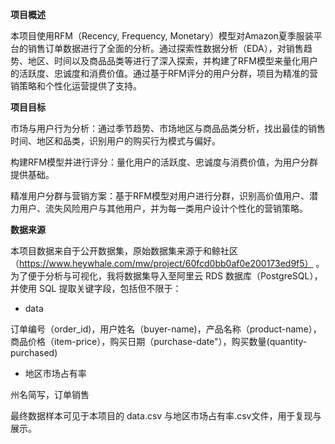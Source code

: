 **项目概述**

本项目使用RFM（Recency, Frequency, Monetary）模型对Amazon夏季服装平台的销售订单数据进行了全面的分析。通过探索性数据分析（EDA），对销售趋势、地区、时间以及商品品类等进行了深入探索，并构建了RFM模型来量化用户的活跃度、忠诚度和消费价值。通过基于RFM评分的用户分群，项目为精准的营销策略和个性化运营提供了支持。

**项目目标**

市场与用户行为分析：通过季节趋势、市场地区与商品品类分析，找出最佳的销售时间、地区和品类，识别用户的购买行为模式与偏好。

构建RFM模型并进行评分：量化用户的活跃度、忠诚度与消费价值，为用户分群提供基础。

精准用户分群与营销方案：基于RFM模型对用户进行分群，识别高价值用户、潜力用户、流失风险用户与其他用户，并为每一类用户设计个性化的营销策略。

**数据来源**

本项目数据来自于公开数据集，原始数据集来源于和鲸社区（https://www.heywhale.com/mw/project/60fcd0bb0af0e200173ed9f5） 。为了便于分析与可视化，我将数据集导入至阿里云 RDS 数据库（PostgreSQL），并使用 SQL 提取关键字段，包括但不限于：

- data

订单编号（order_id)，用户姓名（buyer-name)，产品名称（product-name），商品价格（item-price），购买日期（purchase-date"），购买数量(quantity-purchased)

- 地区市场占有率

州名简写，订单销售

最终数据样本可见于本项目的 data.csv 与地区市场占有率.csv文件，用于复现与展示。
